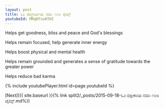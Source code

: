 ```yaml
---
layout: post
title: ಓಂ ಪದ್ಮಗರ್ಭಾಯ ನಮಃ ೧೦೮ ಟೈಮ್ಸ್
youtubeId: MRqKFso6THI
---
```

 
 
Helps get goodness, bliss and peace and God's blessings
 
Helps remain focused, help generate inner energy 
 
Helps boost physical and mental health 
 
Helps remain grounded and generates a sense of gratitude towards the greater power 
 
Helps reduce bad karma
 
 
 
 


{% include youtubePlayer.html id=page.youtubeId %}
 
[Next]({{ site.baseurl }}{% link  split2/_posts/2015-09-18-ಓಂ ದಕ್ಷಿಣಾಯ ನಮಃ ೧೦೮ ಟೈಮ್ಸ್.md%})
 
